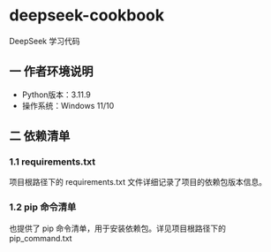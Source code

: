 # deepseek-cookbook
DeepSeek 学习代码

## 一 作者环境说明
- Python版本：3.11.9
- 操作系统：Windows 11/10

## 二 依赖清单
### 1.1 requirements.txt
项目根路径下的 requirements.txt 文件详细记录了项目的依赖包版本信息。
### 1.2 pip 命令清单
也提供了 pip 命令清单，用于安装依赖包。详见项目根路径下的 pip_command.txt

